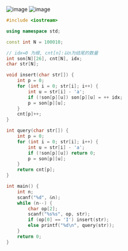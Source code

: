 ![image](https://cdn.jsdelivr.net/gh/XmchxUp/cloudimg@master/20220226/image.62wvm42u2v80.webp)
![image](https://cdn.jsdelivr.net/gh/XmchxUp/cloudimg@master/20220226/image.7jkzzcss2340.webp)

```c++
#include <iostream>

using namespace std;

const int N = 100010;

// idx=0 为根, cnt[n]:以n为结尾的数量
int son[N][26], cnt[N], idx;
char str[N];

void insert(char str[]) {
    int p = 0;
    for (int i = 0; str[i]; i++) {
        int u = str[i] - 'a';
        if (!son[p][u]) son[p][u] = ++ idx;
        p = son[p][u];
    }
    cnt[p]++;
}

int query(char str[]) {
    int p = 0;
    for (int i = 0; str[i]; i++) {
        int u = str[i] - 'a';
        if (!son[p][u]) return 0;
        p = son[p][u];
    }
    return cnt[p];
}

int main() {
    int n;
    scanf("%d", &n);
    while (n--) {
        char op[2];
        scanf("%s%s", op, str);
        if (op[0] == 'I') insert(str);
        else printf("%d\n", query(str));
    }
    return 0;
}
```